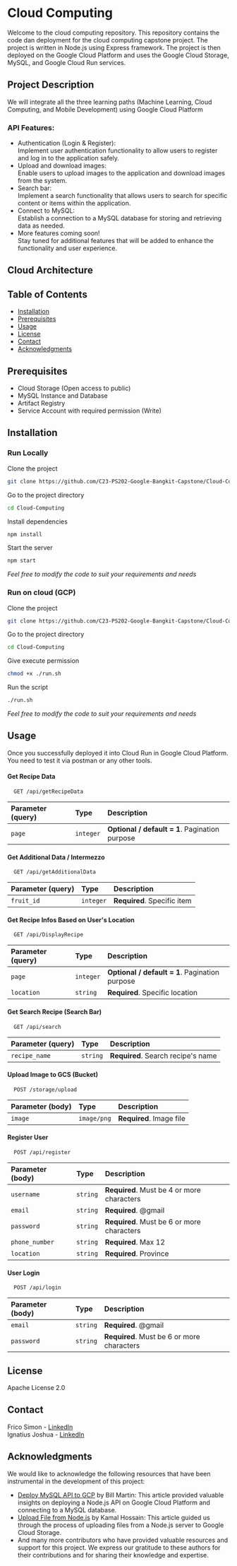 # Cloud Computing

Welcome to the cloud computing repository. This repository contains the code dan deployment for the cloud computing capstone project. The project is written in Node.js using Express framework. The project is then deployed on the Google Cloud Platform and uses the Google Cloud Storage, MySQL, and Google Cloud Run services.

## Project Description

We will integrate all the three learning paths (Machine Learning, Cloud Computing, and Mobile Development) using Google Cloud Platform

### API Features:
- Authentication (Login & Register):  
  Implement user authentication functionality to allow users to register and log in to the application safely.
- Upload and download images:  
  Enable users to upload images to the application and download images from the system.
- Search bar:  
  Implement a search functionality that allows users to search for specific content or items within the application.
- Connect to MySQL:  
  Establish a connection to a MySQL database for storing and retrieving data as needed.
- More features coming soon!  
  Stay tuned for additional features that will be added to enhance the functionality and user experience.

## Cloud Architecture 


## Table of Contents

- [Installation](#installation)
- [Prerequisites](#Prerequisites)
- [Usage](#usage)
- [License](#license)
- [Contact](#Contact) 
- [Acknowledgments](#Acknowledgments)

## Prerequisites
- Cloud Storage (Open access to public)
- MySQL Instance and Database
- Artifact Registry
- Service Account with required permission (Write)

## Installation
### Run Locally

Clone the project
```bash
git clone https://github.com/C23-PS202-Google-Bangkit-Capstone/Cloud-Computing
```

Go to the project directory
```bash
cd Cloud-Computing
```

Install dependencies
```bash
npm install
```

Start the server
```bash
npm start
```

*Feel free to modify the code to suit your requirements and needs*

### Run on cloud (GCP)

Clone the project
```bash
git clone https://github.com/C23-PS202-Google-Bangkit-Capstone/Cloud-Computing
```

Go to the project directory
```bash
cd Cloud-Computing
```

Give execute permission
```bash
chmod +x ./run.sh
```
Run the script
```bash
./run.sh
```

*Feel free to modify the code to suit your requirements and needs*

## Usage

Once you successfully deployed it into Cloud Run in Google Cloud Platform. You need to test it via postman or any other tools.

#### Get Recipe Data

```http
  GET /api/getRecipeData
```

| Parameter (query) | Type     | Description                |
| :-------- | :------- | :------------------------- |
| `page` | `integer` | **Optional / default = 1**. Pagination purpose |

#### Get Additional Data / Intermezzo

```http
  GET /api/getAdditionalData
```

| Parameter (query) | Type     | Description                |
| :-------- | :------- | :------------------------- |
| `fruit_id` | `integer` | **Required**. Specific item |

#### Get Recipe Infos Based on User's Location

```http
  GET /api/DisplayRecipe
```

| Parameter (query) | Type     | Description                |
| :-------- | :------- | :------------------------- |
| `page` | `integer` | **Optional / default = 1**. Pagination purpose |
| `location` | `string` | **Required**. Specific location |

#### Get Search Recipe (Search Bar)

```http
  GET /api/search
```

| Parameter (query) | Type     | Description                |
| :-------- | :------- | :------------------------- |
| `recipe_name` | `string` | **Required**. Search recipe's name |

#### Upload Image to GCS (Bucket)

```http
  POST /storage/upload
```

| Parameter (body) | Type     | Description                |
| :-------- | :------- | :------------------------- |
| `image` | `image/png` | **Required**. Image file |

#### Register User

```http
  POST /api/register
```

| Parameter (body) | Type     | Description                |
| :-------- | :------- | :------------------------- |
| `username` | `string` | **Required**. Must be 4 or more characters |
| `email` | `string` | **Required**. @gmail |
| `password` | `string` | **Required**. Must be 6 or more characters |
| `phone_number` | `string` | **Required**. Max 12 |
| `location` | `string` | **Required**. Province |

#### User Login

```http
  POST /api/login
```

| Parameter (body) | Type     | Description                |
| :-------- | :------- | :------------------------- |
| `email` | `string` | **Required**. @gmail |
| `password` | `string` | **Required**. Must be 6 or more characters |

## License

Apache License 2.0

## Contact

Frico Simon - [LinkedIn](https://www.linkedin.com/in/fricosimon/)  
Ignatius Joshua - [LinkedIn](https://www.linkedin.com/in/ignatius-joshua/)

## Acknowledgments

We would like to acknowledge the following resources that have been instrumental in the development of this project:

- [Deploy MySQL API to GCP](https://billmartin.io/blog/how-to-build-and-deploy-a-nodejs-api-on-google-cloud#connect-to-the-db-with-a-client) by Bill Martin: This article provided valuable insights on deploying a Node.js API on Google Cloud Platform and connecting to a MySQL database.
- [Upload File from Node.js](https://dev.to/kamalhossain/upload-file-to-google-cloud-storage-from-nodejs-server-5cdg) by Kamal Hossain: This article guided us through the process of uploading files from a Node.js server to Google Cloud Storage.
- And many more contributors who have provided valuable resources and support for this project.
We express our gratitude to these authors for their contributions and for sharing their knowledge and expertise.

